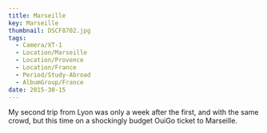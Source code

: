 ```yaml
---
title: Marseille
key: Marseille
thumbnail: DSCF8702.jpg
tags:
  - Camera/XT-1
  - Location/Marseille
  - Location/Provence
  - Location/France
  - Period/Study-Abroad
  - AlbumGroup/France
date: 2015-30-15
---
```

My second trip from Lyon was only a week after the first, and with the same crowd, but this time on a shockingly budget OuiGo ticket to Marseille.
